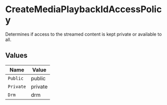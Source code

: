 # CreateMediaPlaybackIdAccessPolicy

Determines if access to the streamed content is kept private or available to all.


## Values

| Name      | Value     |
| --------- | --------- |
| `Public`  | public    |
| `Private` | private   |
| `Drm`     | drm       |